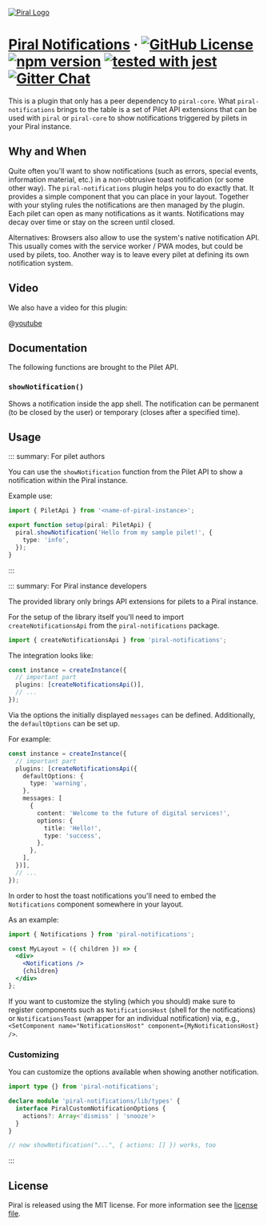 [![Piral Logo](https://github.com/smapiot/piral/raw/main/docs/assets/logo.png)](https://piral.io)

# [Piral Notifications](https://piral.io) &middot; [![GitHub License](https://img.shields.io/badge/license-MIT-blue.svg)](https://github.com/smapiot/piral/blob/main/LICENSE) [![npm version](https://img.shields.io/npm/v/piral-notifications.svg?style=flat)](https://www.npmjs.com/package/piral-notifications) [![tested with jest](https://img.shields.io/badge/tested_with-jest-99424f.svg)](https://jestjs.io) [![Gitter Chat](https://badges.gitter.im/gitterHQ/gitter.png)](https://gitter.im/piral-io/community)

This is a plugin that only has a peer dependency to `piral-core`. What `piral-notifications` brings to the table is a set of Pilet API extensions that can be used with `piral` or `piral-core` to show notifications triggered by pilets in your Piral instance.

## Why and When

Quite often you'll want to show notifications (such as errors, special events, information material, etc.) in a non-obtrusive toast notification (or some other way). The `piral-notifications` plugin helps you to do exactly that. It provides a simple component that you can place in your layout. Together with your styling rules the notifications are then managed by the plugin. Each pilet can open as many notifications as it wants. Notifications may decay over time or stay on the screen until closed.

Alternatives: Browsers also allow to use the system's native notification API. This usually comes with the service worker / PWA modes, but could be used by pilets, too. Another way is to leave every pilet at defining its own notification system.

## Video

We also have a video for this plugin:

@[youtube](https://youtu.be/zpipf0qrDA4)

## Documentation

The following functions are brought to the Pilet API.

### `showNotification()`

Shows a notification inside the app shell. The notification can be permanent (to be closed by the user) or temporary (closes after a specified time).

## Usage

::: summary: For pilet authors

You can use the `showNotification` function from the Pilet API to show a notification within the Piral instance.

Example use:

```ts
import { PiletApi } from '<name-of-piral-instance>';

export function setup(piral: PiletApi) {
  piral.showNotification('Hello from my sample pilet!', {
    type: 'info',
  });
}
```

:::

::: summary: For Piral instance developers

The provided library only brings API extensions for pilets to a Piral instance.

For the setup of the library itself you'll need to import `createNotificationsApi` from the `piral-notifications` package.

```ts
import { createNotificationsApi } from 'piral-notifications';
```

The integration looks like:

```ts
const instance = createInstance({
  // important part
  plugins: [createNotificationsApi()],
  // ...
});
```

Via the options the initially displayed `messages` can be defined. Additionally, the `defaultOptions` can be set up.

For example:

```ts
const instance = createInstance({
  // important part
  plugins: [createNotificationsApi({
    defaultOptions: {
      type: 'warning',
    },
    messages: [
      {
        content: 'Welcome to the future of digital services!',
        options: {
          title: 'Hello!',
          type: 'success',
        },
      },
    ],
  })],
  // ...
});
```

In order to host the toast notifications you'll need to embed the `Notifications` component somewhere in your layout.

As an example:

```jsx
import { Notifications } from 'piral-notifications';

const MyLayout = ({ children }) => {
  <div>
    <Notifications />
    {children}
  </div>
};
```

If you want to customize the styling (which you should) make sure to register components such as `NotificationsHost` (shell for the notifications) or `NotificationsToast` (wrapper for an individual notification) via, e.g., `<SetComponent name="NotificationsHost" component={MyNotificationsHost} />`.

### Customizing

You can customize the options available when showing another notification.

```ts
import type {} from 'piral-notifications';

declare module 'piral-notifications/lib/types' {
  interface PiralCustomNotificationOptions {
    actions?: Array<'dismiss' | 'snooze'>
  }
}

// now showNotification("...", { actions: [] }) works, too
```

:::

## License

Piral is released using the MIT license. For more information see the [license file](./LICENSE).
